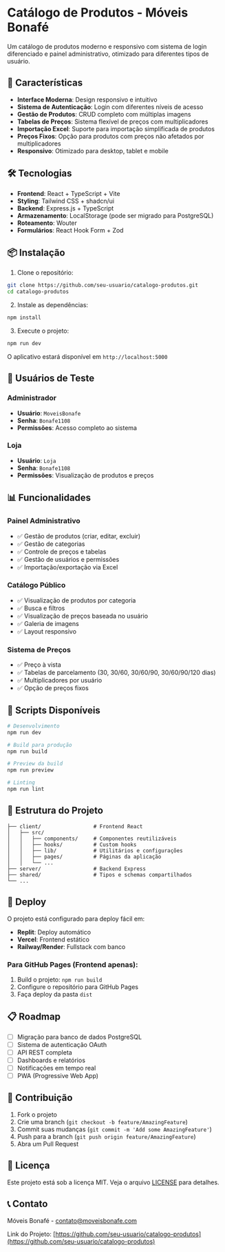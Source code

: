 # Catálogo de Produtos - Móveis Bonafé

Um catálogo de produtos moderno e responsivo com sistema de login diferenciado e painel administrativo, otimizado para diferentes tipos de usuário.

## 🚀 Características

- **Interface Moderna**: Design responsivo e intuitivo
- **Sistema de Autenticação**: Login com diferentes níveis de acesso
- **Gestão de Produtos**: CRUD completo com múltiplas imagens
- **Tabelas de Preços**: Sistema flexível de preços com multiplicadores
- **Importação Excel**: Suporte para importação simplificada de produtos
- **Preços Fixos**: Opção para produtos com preços não afetados por multiplicadores
- **Responsivo**: Otimizado para desktop, tablet e mobile

## 🛠️ Tecnologias

- **Frontend**: React + TypeScript + Vite
- **Styling**: Tailwind CSS + shadcn/ui
- **Backend**: Express.js + TypeScript
- **Armazenamento**: LocalStorage (pode ser migrado para PostgreSQL)
- **Roteamento**: Wouter
- **Formulários**: React Hook Form + Zod

## 📦 Instalação

1. Clone o repositório:
```bash
git clone https://github.com/seu-usuario/catalogo-produtos.git
cd catalogo-produtos
```

2. Instale as dependências:
```bash
npm install
```

3. Execute o projeto:
```bash
npm run dev
```

O aplicativo estará disponível em `http://localhost:5000`

## 👥 Usuários de Teste

### Administrador
- **Usuário**: `MoveisBonafe`
- **Senha**: `Bonafe1108`
- **Permissões**: Acesso completo ao sistema

### Loja
- **Usuário**: `Loja`
- **Senha**: `Bonafe1108`
- **Permissões**: Visualização de produtos e preços

## 📊 Funcionalidades

### Painel Administrativo
- ✅ Gestão de produtos (criar, editar, excluir)
- ✅ Gestão de categorias
- ✅ Controle de preços e tabelas
- ✅ Gestão de usuários e permissões
- ✅ Importação/exportação via Excel

### Catálogo Público
- ✅ Visualização de produtos por categoria
- ✅ Busca e filtros
- ✅ Visualização de preços baseada no usuário
- ✅ Galeria de imagens
- ✅ Layout responsivo

### Sistema de Preços
- ✅ Preço à vista
- ✅ Tabelas de parcelamento (30, 30/60, 30/60/90, 30/60/90/120 dias)
- ✅ Multiplicadores por usuário
- ✅ Opção de preços fixos

## 🔧 Scripts Disponíveis

```bash
# Desenvolvimento
npm run dev

# Build para produção
npm run build

# Preview da build
npm run preview

# Linting
npm run lint
```

## 📁 Estrutura do Projeto

```
├── client/                 # Frontend React
│   ├── src/
│   │   ├── components/     # Componentes reutilizáveis
│   │   ├── hooks/          # Custom hooks
│   │   ├── lib/            # Utilitários e configurações
│   │   ├── pages/          # Páginas da aplicação
│   │   └── ...
├── server/                 # Backend Express
├── shared/                 # Tipos e schemas compartilhados
└── ...
```

## 🚀 Deploy

O projeto está configurado para deploy fácil em:
- **Replit**: Deploy automático
- **Vercel**: Frontend estático
- **Railway/Render**: Fullstack com banco

### Para GitHub Pages (Frontend apenas):
1. Build o projeto: `npm run build`
2. Configure o repositório para GitHub Pages
3. Faça deploy da pasta `dist`

## 📋 Roadmap

- [ ] Migração para banco de dados PostgreSQL
- [ ] Sistema de autenticação OAuth
- [ ] API REST completa
- [ ] Dashboards e relatórios
- [ ] Notificações em tempo real
- [ ] PWA (Progressive Web App)

## 🤝 Contribuição

1. Fork o projeto
2. Crie uma branch (`git checkout -b feature/AmazingFeature`)
3. Commit suas mudanças (`git commit -m 'Add some AmazingFeature'`)
4. Push para a branch (`git push origin feature/AmazingFeature`)
5. Abra um Pull Request

## 📄 Licença

Este projeto está sob a licença MIT. Veja o arquivo [LICENSE](LICENSE) para detalhes.

## 📞 Contato

Móveis Bonafé - contato@moveisbonafe.com

Link do Projeto: [https://github.com/seu-usuario/catalogo-produtos](https://github.com/seu-usuario/catalogo-produtos)